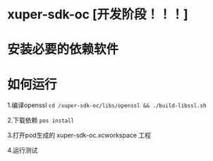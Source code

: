 # xuper-sdk-oc [开发阶段！！！]

# 安装必要的依赖软件

# 如何运行

1.编译openssl
`
cd /xuper-sdk-oc/libs/openssl && ./build-libssl.sh
`

2.下载依赖
`
pos install
`

3.打开pod生成的 xuper-sdk-oc.xcworkspace 工程

4.运行测试
